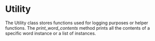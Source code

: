 # Utility
The Utility class stores functions used for logging purposes or helper functions. The _print_word_contents_ method prints all the contents of a specific word instance or a list of instances.